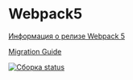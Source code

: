 # Webpack5

[Информация о релизе Webpack 5](https://webpack.js.org/blog/2020-10-10-webpack-5-release/)

[Migration Guide](https://webpack.js.org/migrate/5/)

[![Сборка status](https://ci.appveyor.com/api/projects/status/6dgt30h690j1elbq?svg=true)](https://ci.appveyor.com/project/Natlia82/lessondnd)

